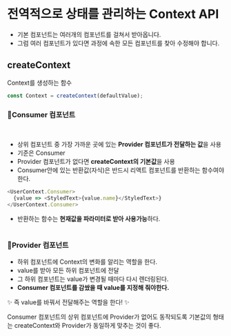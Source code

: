 # 전역적으로 상태를 관리하는 Context API
<p>

- 기본 컴포넌트는 여러개의 컴포넌트를 걸쳐서 받아옵니다.
- 그럼 여러 컴포넌트가 있다면 과정에 속한 모든 컴포넌트를 찾아 수정해야 합니다.

## createContext
Context를 생성하는 함수
```js
const Context = createContext(defaultValue);
```

### 🔗Consumer 컴포넌트
<br>

- 상위 컴포넌트 중 가장 가까운 곳에 있는 **Provider 컴포넌트가 전달하는 값**을 사용
- 기준은 Consumer
- Provider 컴포넌트가 없다면 **createContext의 기본값**을 사용
- Consumer안에 있는 반환값(자식)은 반드시 리액트 컴포넌트를 반환하는 함수여야 한다.
```js
<UserContext.Consumer>
  {value => <StyledText>{value.name}</StyledText>}
</UserContext.Consumer>
```
- 반환하는 함수는 **현재값을 파라미터로 받아 사용가능**하다.
<br><br>

### 🔗Provider 컴포넌트
- 하위 컴포넌트에 Context의 변화를 알리는 역할을 한다.
- value를 받아 모든 하위 컴포넌트에 전달
- 그 하위 컴포넌트는 value가 변경될 때마다 다시 렌더링된다.
- **Consumer 컴포넌트를 감쌌을 때 value를 지정해 줘야한다.**

✨ 즉 value를 바꿔서 전달해주는 역할을 한다! ✨ 

Consumer 컴포넌트의 상위 컴포넌트에 Provider가 없어도 동작되도록 기본값의 형태는 createContext와 Provider가 동일하게 맞추는 것이 좋다.